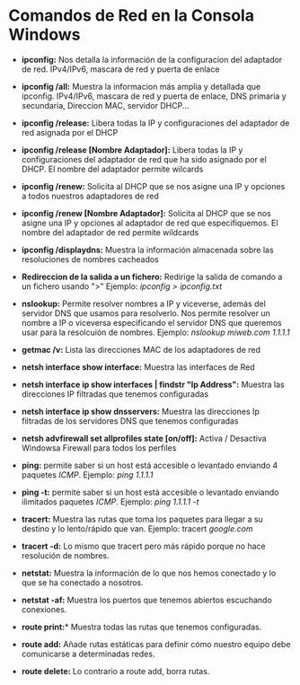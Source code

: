 # **Comandos de Red en la Consola Windows** 

* **ipconfig:** Nos detalla la información de la configuracion del adaptador de red. IPv4/IPv6, mascara de red y puerta de enlace

* **ipconfig /all:** Muestra la informacion más amplia y detallada que ipconfig. IPv4/IPv6, mascara de red y puerta de enlace, DNS primaria y secundaria, Direccion MAC, servidor DHCP...

* **ipconfig /release:** Libera todas la IP y configuraciones del adaptador de red asignada por el DHCP

* **ipconfig /release [Nombre Adaptador]:** Libera todas la IP y configuraciones del adaptador de red que ha sido asignado por el DHCP. El nombre del adaptador permite wilcards

* **ipconfig /renew:** Solicita al DHCP que se nos asigne una IP y opciones a todos nuestros adaptadores de red

* **ipconfig /renew [Nombre Adaptador]:** Solicita al DHCP que se nos asigne una IP y opciones al adaptador de red que especifiquemos. El nombre del adaptador de red permite wildcards

* **ipconfig /displaydns:** Muestra la información almacenada sobre las resoluciones de nombres cacheados

* **Redireccion de la salida a un fichero:** Redirige la salida de comando a un fichero usando ">" Ejemplo: *ipconfig > ipconfig.txt*

* **nslookup:** Permite resolver nombres a IP y viceverse, además del servidor DNS que usamos para resolverlo. Nos permite resolver un nombre a IP o viceversa especificando el servidor DNS que queremos usar para la resolcuión de nombres. Ejemplo: *nslookup miweb.com 1.1.1.1*

* **getmac /v:** Lista las direcciones MAC de los adaptadores de red

* **netsh interface show interface:** Muestra las interfaces de Red

* **netsh interface ip show interfaces | findstr "Ip Address":** Muestra las direcciones IP filtradas que tenemos configuradas

* **netsh interface ip show dnsservers:** Muestra las direcciones Ip filtradas de los servidores DNS que tenemos configuradas

* **netsh advfirewall set allprofiles state [on/off]:** Activa / Desactiva Windowsa Firewall para todos los perfiles

* **ping:** permite saber si un host está accesible o levantado enviando 4 paquetes *ICMP*. Ejemplo: *ping 1.1.1.1*

* **ping -t:** permite saber si un host está accesible o levantado enviando ilimitados paquetes *ICMP*. Ejemplo: *ping 1.1.1.1 -t*

* **tracert:** Muestra las rutas que toma los paquetes para llegar a su destino y lo lento/rápido que van. Ejemplo: tracert *google.com*

* **tracert -d:** Lo mismo que tracert pero más rápido porque no hace resolución de nombres.

* **netstat:** Muestra la información de lo que nos hemos conectado y lo que se ha conectado a nosotros.

* **netstat -af:**  Muestra los puertos que tenemos abiertos escuchando conexiones.

* **route print:***  Muestra todas las rutas que tenemos configuradas.

* **route add:**  Añade rutas estáticas para definir cómo nuestro equipo debe comunicarse a determinadas redes.

* **route delete:**  Lo contrario a route add, borra rutas.

